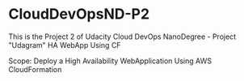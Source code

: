 # CloudDevOpsND-P2
This is the Project 2 of Udacity Cloud DevOps NanoDegree - Project "Udagram" HA WebApp Using CF

Scope:
Deploy a High Availability WebApplication Using AWS CloudFormation
